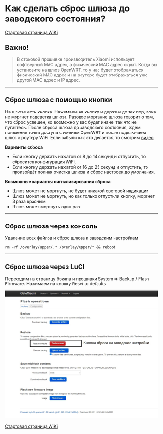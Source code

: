 # Как сделать сброс шлюза до заводского состояния?

[Стартовая страница WiKi](https://github.com/DivanX10/wiki#readme)

## Важно!
> В стоковой прошивке производитель Xiaomi использует софтверный MAC адрес, а физический MAC адрес скрыт. Когда вы установите на шлюз OpenWRT, то у нас будет отображаться физический MAC адрес и на роутере будет отображаться уже другой MAC адрес и IP адрес.

***

## Сброс шлюза с помощью кнопки

На шлюзе есть кнопка. Нажимаем на кнопку и держим до тех пор, пока не моргнет подсветка шлюза. Разовое моргание шлюза говорит о том, что сброс успешен, но возможно у вас будет иначе, так что не пугайтесь. После сброса шлюза до заводского состояния, ждем появления точки доступа с именем OpenWRT и после подключаем шлюз к роутеру WiFi. Если забыли как это делается, то смотрим [видео](https://youtu.be/QhVWqDHjWu8?t=276)

**Варианты сброса**
* Если кнопку держать нажатой от 8 до 14 секунд и отпустить, то сбросится конфигурация WiFi.
* Если кнопку держать нажатой от 16 до 25 секунд и отпустить, то произойдёт полная очистка шлюза и сброс настроек до умолчания.


**Возможные варианты сигнализирования сброса**
* Шлюз может не моргнуть, не будет никакой световой индикации
* Шлюз может не моргнуть, но как только отпустили кнопку, моргнет 3 раза красным
* Шлюз может моргнуть один раз




***


## Сброс шлюза через консоль

Удаление всех файлов и сброс шлюза к заводским настройкам

```
rm -rf /overlay/upper/.* /overlay/upper/* && reboot
```

***


## Сброс шлюза через LuCI
 
Переходим на страницу бэкапа и прошивки System => Backup / Flash Firmware. Нажимаем на кнопку Reset to defaults

![Reset to defaults](https://github.com/DivanX10/Openwrt-scripts-for-gateway-zhwg11lm/blob/main/image/reset%20to%20defaults.jpg)

[Стартовая страница WiKi](https://github.com/DivanX10/wiki#readme)